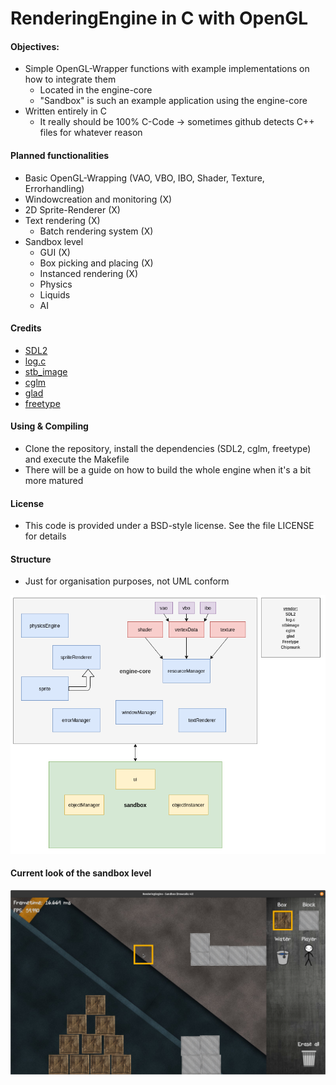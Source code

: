 # RenderingEngine in C with OpenGL

#### Objectives:
   - Simple OpenGL-Wrapper functions with example implementations on how to integrate them
      - Located in the engine-core
      - "Sandbox" is such an example application using the engine-core  
   - Written entirely in C
      - It really should be 100% C-Code -> sometimes github detects C++ files for whatever reason

#### Planned functionalities
   - Basic OpenGL-Wrapping (VAO, VBO, IBO, Shader, Texture, Errorhandling)   
   - Windowcreation and monitoring (X)
   - 2D Sprite-Renderer (X)
   - Text rendering (X)
      - Batch rendering system (X)
   - Sandbox level
      - GUI (X)
      - Box picking and placing (X)
      - Instanced rendering (X)
      - Physics
      - Liquids   
      - AI   

#### Credits
   - [SDL2](https://www.libsdl.org/index.php)
   - [log.c](https://github.com/rxi/log.c)
   - [stb_image](https://github.com/nothings/stb/blob/master/stb_image.h)
   - [cglm](https://github.com/recp/cglm)
   - [glad](https://github.com/Dav1dde/glad)
   - [freetype](https://freetype.org/index.html)
    
#### Using & Compiling
   - Clone the repository, install the dependencies (SDL2, cglm, freetype) and execute the Makefile
   - There will be a guide on how to build the whole engine when it's a bit more matured

#### License
   - This code is provided under a BSD-style license. See the file LICENSE for details

#### Structure 
   - Just for organisation purposes, not UML conform    

   ![Application structure](Structure_001.png)

#### Current look of the sandbox level
   ![Sandboxlevel](Screenshot_005.png)